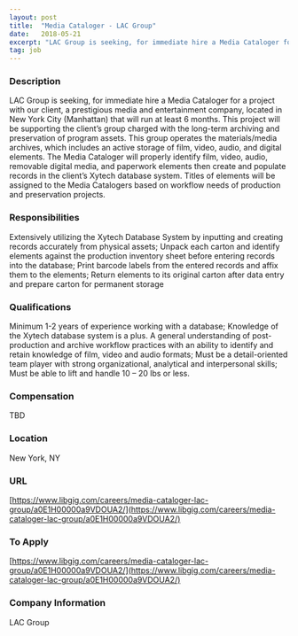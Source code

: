 ```yaml
---
layout: post
title:  "Media Cataloger - LAC Group"
date:   2018-05-21
excerpt: "LAC Group is seeking, for immediate hire a Media Cataloger for a project with our client, a prestigious media and entertainment company, located in New York City (Manhattan) that will run at least 6 months. This project will be supporting the client’s group charged with the long-term archiving and preservation..."
tag: job
---
```


### Description   

LAC Group is seeking, for immediate hire a Media Cataloger for a project with our client, a prestigious media and entertainment company, located in New York City (Manhattan) that will run at least 6 months.  This project will be supporting the client’s group charged with the long-term archiving and preservation of program assets.  This group operates the materials/media archives, which includes an active storage of film, video, audio, and digital elements.   The Media Cataloger will properly identify film, video, audio, removable digital media, and paperwork elements then create and populate records in the client’s Xytech database system.  Titles of elements will be assigned to the Media Catalogers based on workflow needs of production and preservation projects.


### Responsibilities   

Extensively utilizing the Xytech Database System by inputting and creating records accurately from physical assets;
Unpack each carton and identify elements against the production inventory sheet before entering records into the database;
Print barcode labels from the entered records and affix them to the elements;
Return elements to its original carton after data entry and prepare carton for permanent storage


### Qualifications   

Minimum 1-2 years of experience working with a database; Knowledge of the Xytech database system is a plus.
A general understanding of post-production and archive workflow practices with an ability to identify and retain knowledge of film, video and audio formats;
Must be a detail-oriented team player with strong organizational, analytical and interpersonal skills;
Must be able to lift and handle 10 – 20 lbs or less.


### Compensation   

TBD


### Location   

New York, NY


### URL   

[https://www.libgig.com/careers/media-cataloger-lac-group/a0E1H00000a9VDOUA2/](https://www.libgig.com/careers/media-cataloger-lac-group/a0E1H00000a9VDOUA2/)

### To Apply   

[https://www.libgig.com/careers/media-cataloger-lac-group/a0E1H00000a9VDOUA2/](https://www.libgig.com/careers/media-cataloger-lac-group/a0E1H00000a9VDOUA2/)


### Company Information   

LAC Group



